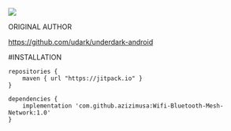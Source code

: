 [![](https://jitpack.io/v/azizimusa/Wifi-Bluetooth-Mesh-Network.svg)](https://jitpack.io/#azizimusa/Wifi-Bluetooth-Mesh-Network)



ORIGINAL AUTHOR

https://github.com/udark/underdark-android


#INSTALLATION
```
repositories {
    maven { url "https://jitpack.io" }
}

dependencies {
	implementation 'com.github.azizimusa:Wifi-Bluetooth-Mesh-Network:1.0'
}
```
